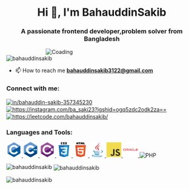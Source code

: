 
<h1 align="center">Hi 👋, I'm BahauddinSakib</h1>
<h3 align="center">A passionate frontend developer,problem solver from Bangladesh</h3>
<img align="right" alt="Coading" width="400" src="https://gifdb.com/images/high/animated-man-computer-coding-nae6mec378lsg1i3.gif">

<p align="left"> <img src="https://komarev.com/ghpvc/?username=bahauddinsakib&label=Profile%20views&color=0e75b6&style=flat" alt="bahauddinsakib" /> </p>

- 📫 How to reach me **bahauddinsakib3122@gmail.com**

<h3 align="left">Connect with me:</h3>
<p align="left">
<a href="https://linkedin.com/in/in/bahauddin-sakib-357345230" target="blank"><img align="center" src="https://raw.githubusercontent.com/rahuldkjain/github-profile-readme-generator/master/src/images/icons/Social/linked-in-alt.svg" alt="in/bahauddin-sakib-357345230" height="30" width="40" /></a>
<a href="https://instagram.com/https://instagram.com/ba_saki23?igshid=ogq5zdc2odk2za==" target="blank"><img align="center" src="https://raw.githubusercontent.com/rahuldkjain/github-profile-readme-generator/master/src/images/icons/Social/instagram.svg" alt="https://instagram.com/ba_saki23?igshid=ogq5zdc2odk2za==" height="30" width="40" /></a>
<a href="https://www.leetcode.com/https://leetcode.com/bahauddinsakib/" target="blank"><img align="center" src="https://raw.githubusercontent.com/rahuldkjain/github-profile-readme-generator/master/src/images/icons/Social/leet-code.svg" alt="https://leetcode.com/bahauddinsakib/" height="30" width="40" /></a>
</p>

<h3 align="left">Languages and Tools:</h3>
<p align="left"> <a href="https://www.cprogramming.com/" target="_blank" rel="noreferrer"> <img src="https://raw.githubusercontent.com/devicons/devicon/master/icons/c/c-original.svg" alt="c" width="40" height="40"/> </a> <a href="https://www.w3schools.com/cpp/" target="_blank" rel="noreferrer"> <img src="https://raw.githubusercontent.com/devicons/devicon/master/icons/cplusplus/cplusplus-original.svg" alt="cplusplus" width="40" height="40"/> </a> <a href="https://www.w3schools.com/cs/" target="_blank" rel="noreferrer"> <img src="https://raw.githubusercontent.com/devicons/devicon/master/icons/csharp/csharp-original.svg" alt="csharp" width="40" height="40"/> </a> <a href="https://www.w3schools.com/css/" target="_blank" rel="noreferrer"> <img src="https://raw.githubusercontent.com/devicons/devicon/master/icons/css3/css3-original-wordmark.svg" alt="css3" width="40" height="40"/> </a> <a href="https://www.w3.org/html/" target="_blank" rel="noreferrer"> <img src="https://raw.githubusercontent.com/devicons/devicon/master/icons/html5/html5-original-wordmark.svg" alt="html5" width="40" height="40"/> </a> <a href="https://www.java.com" target="_blank" rel="noreferrer"> <img src="https://raw.githubusercontent.com/devicons/devicon/master/icons/java/java-original.svg" alt="java" width="40" height="40"/> </a> <a href="https://developer.mozilla.org/en-US/docs/Web/JavaScript" target="_blank" rel="noreferrer"> <img src="https://raw.githubusercontent.com/devicons/devicon/master/icons/javascript/javascript-original.svg" alt="javascript" width="40" height="40"/> </a> <a href="https://www.oracle.com/" target="_blank" rel="noreferrer"> <img src="https://raw.githubusercontent.com/devicons/devicon/master/icons/oracle/oracle-original.svg" alt="oracle" width="40" height="40"/> </a> <img src="[https://raw.githubusercontent.com/devicons/devicon/master/icons/php/php-original.svg](https://www.php.net/)" alt="PHP" width="40" height="40"/> </a> </p>

<p><img align="left" src="https://github-readme-stats.vercel.app/api/top-langs?username=bahauddinsakib&show_icons=true&locale=en&layout=compact" alt="bahauddinsakib" /></p>

<p>&nbsp;<img align="center" src="https://github-readme-stats.vercel.app/api?username=bahauddinsakib&show_icons=true&locale=en" alt="bahauddinsakib" /></p>

<p><img align="center" src="https://github-readme-streak-stats.herokuapp.com/?user=bahauddinsakib&" alt="bahauddinsakib" /></p>

<!--
**BahauddinSakib/BahauddinSakib** is a ✨ _special_ ✨ repository because its `README.md` (this file) appears on your GitHub profile.

Here are some ideas to get you started:[![MasterHead](https://1.bp.blogspot.com/-7A4WynwLsM...)]
<h1 align="center">Hi 👋, I'm BahauddinSakib</h1>
<h3 align="center">A passionate frontend developer,problem solver from Bangladesh</h3>
<img align="right" alt="Coading" width="400" src="https://gifdb.com/images/high/animated-man-computer-coding-nae6mec378lsg1i3.gif">

<p align="left"> <img src="https://komarev.com/ghpvc/?username=bahauddinsakib&label=Profile%20views&color=0e75b6&style=flat" alt="bahauddinsakib" /> </p>

- 📫 How to reach me **bahauddinsakib3122@gmail.com**

<h3 align="left">Connect with me:</h3>
<p align="left">
<a href="https://linkedin.com/in/in/bahauddin-sakib-357345230" target="blank"><img align="center" src="https://raw.githubusercontent.com/rahuldkjain/github-profile-readme-generator/master/src/images/icons/Social/linked-in-alt.svg" alt="in/bahauddin-sakib-357345230" height="30" width="40" /></a>
<a href="https://instagram.com/https://instagram.com/ba_saki23?igshid=ogq5zdc2odk2za==" target="blank"><img align="center" src="https://raw.githubusercontent.com/rahuldkjain/github-profile-readme-generator/master/src/images/icons/Social/instagram.svg" alt="https://instagram.com/ba_saki23?igshid=ogq5zdc2odk2za==" height="30" width="40" /></a>
<a href="https://www.leetcode.com/https://leetcode.com/bahauddinsakib/" target="blank"><img align="center" src="https://raw.githubusercontent.com/rahuldkjain/github-profile-readme-generator/master/src/images/icons/Social/leet-code.svg" alt="https://leetcode.com/bahauddinsakib/" height="30" width="40" /></a>
</p>

<h3 align="left">Languages and Tools:</h3>
<p align="left"> <a href="https://www.cprogramming.com/" target="_blank" rel="noreferrer"> <img src="https://raw.githubusercontent.com/devicons/devicon/master/icons/c/c-original.svg" alt="c" width="40" height="40"/> </a> <a href="https://www.w3schools.com/cpp/" target="_blank" rel="noreferrer"> <img src="https://raw.githubusercontent.com/devicons/devicon/master/icons/cplusplus/cplusplus-original.svg" alt="cplusplus" width="40" height="40"/> </a> <a href="https://www.w3schools.com/cs/" target="_blank" rel="noreferrer"> <img src="https://raw.githubusercontent.com/devicons/devicon/master/icons/csharp/csharp-original.svg" alt="csharp" width="40" height="40"/> </a> <a href="https://www.w3schools.com/css/" target="_blank" rel="noreferrer"> <img src="https://raw.githubusercontent.com/devicons/devicon/master/icons/css3/css3-original-wordmark.svg" alt="css3" width="40" height="40"/> </a> <a href="https://www.w3.org/html/" target="_blank" rel="noreferrer"> <img src="https://raw.githubusercontent.com/devicons/devicon/master/icons/html5/html5-original-wordmark.svg" alt="html5" width="40" height="40"/> </a> <a href="https://www.java.com" target="_blank" rel="noreferrer"> <img src="https://raw.githubusercontent.com/devicons/devicon/master/icons/java/java-original.svg" alt="java" width="40" height="40"/> </a> <a href="https://developer.mozilla.org/en-US/docs/Web/JavaScript" target="_blank" rel="noreferrer"> <img src="https://raw.githubusercontent.com/devicons/devicon/master/icons/javascript/javascript-original.svg" alt="javascript" width="40" height="40"/> </a> <a href="https://www.oracle.com/" target="_blank" rel="noreferrer">  </p>

<p><img align="left" src="https://github-readme-stats.vercel.app/api/top-langs?username=bahauddinsakib&show_icons=true&locale=en&layout=compact" alt="bahauddinsakib" /></p>

<p>&nbsp;<img align="center" src="https://github-readme-stats.vercel.app/api?username=bahauddinsakib&show_icons=true&locale=en" alt="bahauddinsakib" /></p>

<p><img align="center" src="https://github-readme-streak-stats.herokuapp.com/?user=bahauddinsakib&" alt="bahauddinsakib" /></p>


- 🔭 I’m currently working on ...
- 🌱 I’m currently learning ...
- 👯 I’m looking to collaborate on ...
- 🤔 I’m looking for help with ...
- 💬 Ask me about ...
- 📫 How to reach me: ...
- 😄 Pronouns: ...
- ⚡ Fun fact: ...
-->
